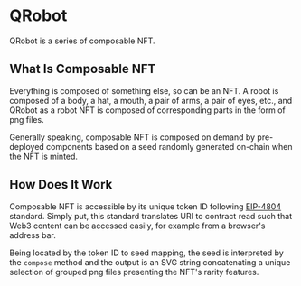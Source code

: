 QRobot
====
QRobot is a series of composable NFT.  

## What Is Composable NFT

Everything is composed of something else, so can be an NFT. 
A robot is composed of a body, a hat, a mouth, a pair of arms, a pair of eyes, etc., and QRobot as a robot NFT is composed of corresponding parts in the form of png files.  

Generally speaking, composable NFT is composed on demand by pre-deployed components based on a seed randomly generated on-chain when the NFT is minted. 

## How Does It Work

Composable NFT is accessible by its unique token ID following [EIP-4804](https://eips.ethereum.org/EIPS/eip-4804) standard. Simply put, this standard translates URI to contract read such that Web3 content can be accessed easily, for example from a browser's address bar.  

Being located by the token ID to seed mapping, the seed is interpreted by the `compose` method and the output is an SVG string concatenating a unique selection of grouped png files presenting the NFT's rarity features.